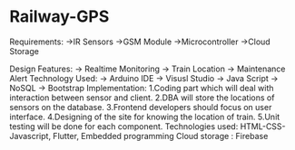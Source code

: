 # Railway-GPS
Requirements:
  ->IR Sensors
  ->GSM Module
  ->Microcontroller
  ->Cloud Storage
  
Design
Features:
->  Realtime Monitoring
->  Train Location
->  Maintenance Alert
Technology Used:
->  Arduino IDE
->  Visusl Studio
->  Java Script
->  NoSQL
->  Bootstrap
Implementation:
  1.Coding part which will deal with interaction between sensor and client.
  2.DBA will store the locations of sensors on the database.
  3.Frontend developers should focus on user interface.
  4.Designing of the site for knowing the location of train.
  5.Unit testing will be done for each component.
Technologies used: HTML-CSS-Javascript, Flutter, Embedded programming
Cloud storage : Firebase
